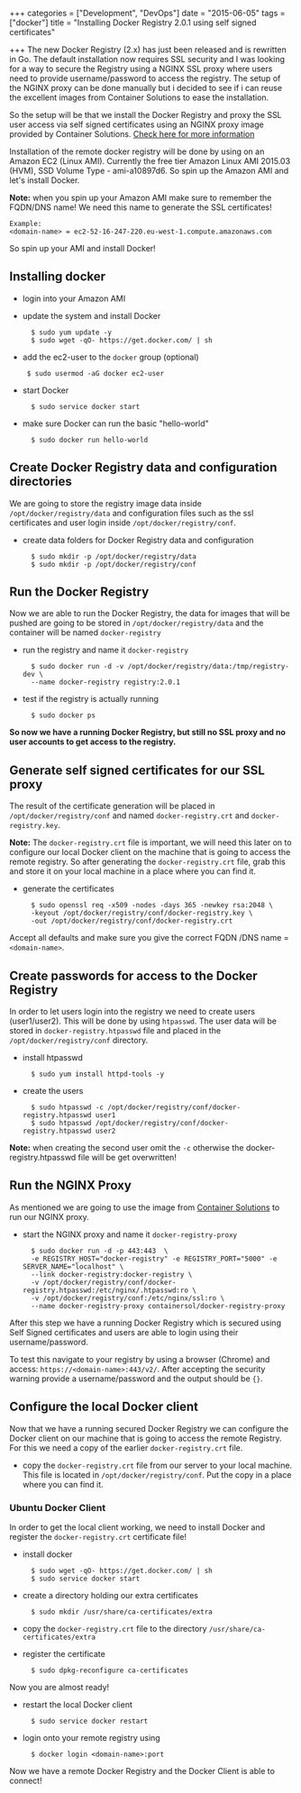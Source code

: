 +++
categories = ["Development", "DevOps"]
date = "2015-06-05"
tags = ["docker"]
title = "Installing Docker Registry 2.0.1 using self signed certificates"

+++
The new Docker Registry (2.x) has just been released and is rewritten in Go. The default installation now requires SSL security and I was looking for a way to secure the Registry using a NGINX SSL proxy where users need to provide username/password to access the registry. The setup of the NGINX proxy can be done manually but i decided to see if i can reuse the excellent images from Container Solutions to ease the installation.

So the setup will be that we install the Docker Registry and proxy the SSL user access via self signed certificates using an NGINX proxy image provided by Container Solutions. [Check here for more information](http://container-solutions.com/2015/04/running-secured-docker-registry-2-0/)

Installation of the remote docker registry will be done by using on an Amazon EC2 (Linux AMI). Currently the free tier Amazon Linux AMI 2015.03 (HVM), SSD Volume Type - ami-a10897d6. So spin up the Amazon AMI and let's install Docker.

**Note:** when you spin up your Amazon AMI make sure to remember the FQDN/DNS name! We need this name to generate the SSL certificates!

	Example:
	<domain-name> = ec2-52-16-247-220.eu-west-1.compute.amazonaws.com

So spin up your AMI and install Docker!

## Installing docker
- login into your Amazon AMI
- update the system and install Docker

		$ sudo yum update -y
		$ sudo wget -qO- https://get.docker.com/ | sh

-  add the ec2-user to the `docker` group (optional)

		$ sudo usermod -aG docker ec2-user

- start Docker

		$ sudo service docker start

- make sure Docker can run the basic "hello-world"

		$ sudo docker run hello-world

## Create Docker Registry data and configuration directories
We are going to store the registry image data inside `/opt/docker/registry/data` and configuration files such as the ssl certificates and user login inside `/opt/docker/registry/conf`.

- create data folders for Docker Registry data and configuration

		$ sudo mkdir -p /opt/docker/registry/data
		$ sudo mkdir -p /opt/docker/registry/conf

## Run the Docker Registry
Now we are able to run the Docker Registry, the data for images that will be pushed are going to be stored in `/opt/docker/registry/data` and the container will be named `docker-registry`

- run the registry and name it `docker-registry`

		$ sudo docker run -d -v /opt/docker/registry/data:/tmp/registry-dev \
		--name docker-registry registry:2.0.1

- test if the registry is actually running

		$ sudo docker ps

**So now we have a running Docker Registry, but still no SSL proxy and no user accounts to get access to the registry.**

## Generate self signed certificates for our SSL proxy
The result of the certificate generation will be placed in `/opt/docker/registry/conf` and named `docker-registry.crt` and `docker-registry.key`. 

**Note:** The `docker-registry.crt` file is important, we will need this later on to configure our local Docker client on the machine that is going to access the remote registry. So after generating the `docker-registry.crt` file, grab this and store it on your local machine in a place where you can find it.

- generate the certificates

		$ sudo openssl req -x509 -nodes -days 365 -newkey rsa:2048 \ 
		-keyout /opt/docker/registry/conf/docker-registry.key \
		-out /opt/docker/registry/conf/docker-registry.crt

Accept all defaults and make sure you give the correct FQDN /DNS name = `<domain-name>`. 

## Create passwords for access to the Docker Registry
In order to let users login into the registry we need to create users  (user1/user2). This will be done by using `htpasswd`. The user data will be stored in `docker-registry.htpasswd` file and placed in the `/opt/docker/registry/conf` directory.

- install htpasswd

		$ sudo yum install httpd-tools -y

- create the users

		$ sudo htpasswd -c /opt/docker/registry/conf/docker-registry.htpasswd user1
		$ sudo htpasswd /opt/docker/registry/conf/docker-registry.htpasswd user2

**Note:** when creating the second user omit the `-c` otherwise the docker-registry.htpasswd file will be get overwritten!

## Run the NGINX Proxy
As mentioned we are going to use the image from [Container Solutions](http://container-solutions.com/2015/04/running-secured-docker-registry-2-0/) to run our NGINX proxy.

- start the NGINX proxy and name it `docker-registry-proxy`

		$ sudo docker run -d -p 443:443  \
		-e REGISTRY_HOST="docker-registry" -e REGISTRY_PORT="5000" -e SERVER_NAME="localhost" \
		--link docker-registry:docker-registry \ 
		-v /opt/docker/registry/conf/docker-registry.htpasswd:/etc/nginx/.htpasswd:ro \
		-v /opt/docker/registry/conf:/etc/nginx/ssl:ro \ 
		--name docker-registry-proxy containersol/docker-registry-proxy

After this step we have a running Docker Registry which is secured using Self Signed certificates and users are able to login using their username/password. 

To test this navigate to your registry by using a browser (Chrome) and access: `https://<domain-name>:443/v2/`. After accepting the security warning provide a username/password and the output should be `{}`.

## Configure the local Docker client
Now that we have a running secured Docker Registry we can configure the Docker client on our machine that is going to access the remote Registry. For this we need a copy of the earlier `docker-registry.crt` file.

- copy the `docker-registry.crt` file from our server to your local machine. This file is located in `/opt/docker/registry/conf`. Put the copy in a place where you can find it.

### Ubuntu Docker Client
In order to get the local client working, we need to install Docker and register the `docker-registry.crt` certificate file!

- install docker

		$ sudo wget -qO- https://get.docker.com/ | sh
		$ sudo service docker start

- create a directory holding our extra certificates

		$ sudo mkdir /usr/share/ca-certificates/extra

- copy the `docker-registry.crt` file to the directory `/usr/share/ca-certificates/extra`

- register the certificate

		$ sudo dpkg-reconfigure ca-certificates

Now you are almost ready!

- restart the local Docker client
	
		$ sudo service docker restart

- login onto your remote registry using

		$ docker login <domain-name>:port

Now we have a remote Docker Registry and the Docker Client is able to connect!